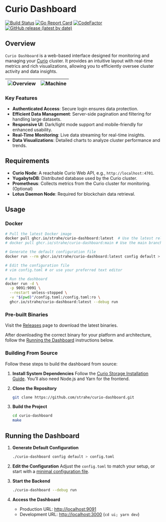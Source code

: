 
# Curio Dashboard

[![Build Status](https://github.com/strahe/curio-dashboard/workflows/CI/badge.svg)](https://github.com/strahe/curio-dashboard/actions) [![Go Report Card](https://goreportcard.com/badge/github.com/strahe/curio-dashboard)](https://goreportcard.com/report/github.com/strahe/curio-dashboard) [![CodeFactor](https://www.codefactor.io/repository/github/strahe/curio-dashboard/badge)](https://www.codefactor.io/repository/github/strahe/curio-dashboard) [![GitHub release (latest by date)](https://img.shields.io/github/v/release/strahe/curio-dashboard)](https://github.com/strahe/curio-dashboard/releases)

## Overview

`Curio Dashboard` is a web-based interface designed for monitoring and managing your [Curio](https://github.com/filecoin-project/curio) cluster. It provides an intuitive layout with real-time metrics and rich visualizations, allowing you to efficiently oversee cluster activity and data insights.

| ![Overview](https://pub-9a61031c6282458db7b0b90fa2365e69.r2.dev/curio-dashboard/overview.png) | ![Machine](https://pub-9a61031c6282458db7b0b90fa2365e69.r2.dev/curio-dashboard/machines.png) |
|:--------------------------------:|:------------------------------:|
### Key Features

- **Authenticated Access**: Secure login ensures data protection.
- **Efficient Data Management**: Server-side pagination and filtering for handling large datasets.
- **Responsive UI**: Dark/light mode support and mobile-friendly for enhanced usability.
- **Real-Time Monitoring**: Live data streaming for real-time insights.
- **Data Visualizations**: Detailed charts to analyze cluster performance and trends.

## Requirements

- **Curio Node**: A reachable Curio Web API, e.g., `http://localhost:4701`.
- **YugabyteDB**: Distributed database used by the Curio cluster.
- **Prometheus**: Collects metrics from the Curio cluster for monitoring. (Optional)
- **Lotus Daemon Node**: Required for blockchain data retrieval.

## Usage

### Docker

```bash
# Pull the latest Docker image
docker pull ghcr.io/strahe/curio-dashboard:latest  # Use the latest release
# docker pull ghcr.io/strahe/curio-dashboard:main # Use the main branch

# Generate the default configuration file
docker run --rm ghcr.io/strahe/curio-dashboard:latest config default > config.toml

# Edit the configuration file
# vim config.toml # or use your preferred text editor

# Run the dashboard
docker run -d \
  -p 9091:9091 \
  --restart unless-stopped \
  -v "$(pwd)"/config.toml:/config.toml:ro \
  ghcr.io/strahe/curio-dashboard:latest --debug run
```

### Pre-built Binaries

Visit the [Releases](https://github.com/strahe/curio-dashboard/releases) page to download the latest binaries.

After downloading the correct binary for your platform and architecture, follow the [Running the Dashboard](#running-the-dashboard) instructions below.

### Building From Source

Follow these steps to build the dashboard from source:

1. **Install System Dependencies**
   Follow the [Curio Storage Installation Guide](https://docs.curiostorage.org/installation#linux-build-from-source).
   You’ll also need Node.js and Yarn for the frontend.

2. **Clone the Repository**
   ```bash
   git clone https://github.com/strahe/curio-dashboard.git
   ```

3. **Build the Project**
   ```bash
   cd curio-dashboard
   make
   ```

## Running the Dashboard

1. **Generate Default Configuration**
   ```bash
   ./curio-dashboard config default > config.toml
   ```

2. **Edit the Configuration**
   Adjust the `config.toml` to match your setup, or start with a [minimal configuration file](minimal.config.toml).

3. **Start the Backend**
   ```bash
   ./curio-dashboard --debug run
   ```

4. **Access the Dashboard**
   - Production URL: [http://localhost:9091](http://localhost:9091)
   - Development URL: [http://localhost:3000](http://localhost:3000) (`cd ui; yarn dev`)
